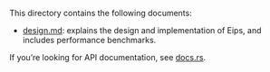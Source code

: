 This directory contains the following documents:

* [design.md](design.md): explains the design and implementation of Eips, and
  includes performance benchmarks.

If you’re looking for API documentation, see [docs.rs](https://docs.rs/eips).
